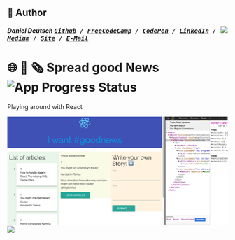 ## 📝 Author
[<img src="https://s3-us-west-2.amazonaws.com/s.cdpn.io/854371/profile/profile-80_2.jpg" align="right">](http://ddcreationstudios.at/)

##### Daniel Deutsch <kbd>[Github](https://github.com/DDCreationStudios) / [FreeCodeCamp](https://www.freecodecamp.com/ddcreationstudios) / [CodePen](http://codepen.io/ddcreationstudios/) / [LinkedIn](https://www.linkedin.com/in/daniel-deutsch-b95611127) / [Medium](https://medium.com/@ddcreationstudi) / [Site](http://ddcreationstudios.at/) /  [E-Mail](mailto:deudan1010@gmail.com)</kbd>

# 🌐 📰 🗞️  Spread good News ![App Progress Status](https://img.shields.io/badge/Status-In%20Progress-0520b7.svg?style=plastic)

Playing around with React

<img src="./public/screenshot.png">

<img src="https://images.unsplash.com/photo-1483425571841-9662f86c7154?dpr=2&auto=format&fit=crop&w=767&h=382&q=80&cs=tinysrgb&crop=">
